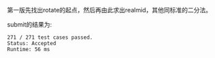 第一版先找出rotate的起点，然后再由此求出realmid，其他同标准的二分法。

submit的结果为:
```
271 / 271 test cases passed.
Status: Accepted
Runtime: 56 ms
```
